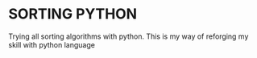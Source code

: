# SORTING PYTHON

Trying all sorting algorithms with python. This is my way of reforging my skill with python language
